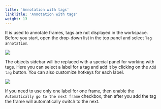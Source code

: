 ```yaml
---
title: 'Annotation with tags'
linkTitle: 'Annotation with tags'
weight: 13
---
```


It is used to annotate frames, tags are not displayed in the workspace.
Before you start, open the drop-down list in the top panel and select `Tag annotation`.

![](/images/image183.jpg)

The objects sidebar will be replaced with a special panel for working with tags.
Here you can select a label for a tag and add it by clicking on the `Add tag` button.
You can also customize hotkeys for each label.

![](/images/image181.jpg)

If you need to use only one label for one frame, then enable the `Automatically go to the next frame`
checkbox, then after you add the tag the frame will automatically switch to the next.
